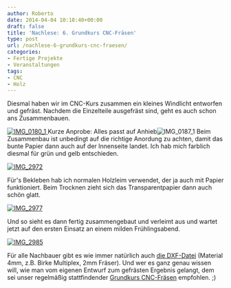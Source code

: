 ```yaml
---
author: Roberto
date: 2014-04-04 10:18:40+00:00
draft: false
title: 'Nachlese: 6. Grundkurs CNC-Fräsen'
type: post
url: /nachlese-6-grundkurs-cnc-fraesen/
categories:
- Fertige Projekte
- Veranstaltungen
tags:
- CNC
- Holz
---
```


Diesmal haben wir im CNC-Kurs zusammen ein kleines Windlicht entworfen und gefräst. Nachdem die Einzelteile ausgefräst sind, geht es auch schon ans Zusammenbauen.<!-- more -->



[![IMG_0180_1](https://eigenbaukombinat.de/wp-content/uploads/2014/04/IMG_0180_1-300x200.jpg)
](https://eigenbaukombinat.de/wp-content/uploads/2014/04/IMG_0180_1.jpg)Kurze Anprobe: Alles passt auf Anhieb![![IMG_0187_1](https://eigenbaukombinat.de/wp-content/uploads/2014/04/IMG_0187_1-300x300.jpg)
](https://eigenbaukombinat.de/wp-content/uploads/2014/04/IMG_0187_1.jpg) Beim Zusammenbau ist unbedingt auf die richtige Anordung zu achten, damit das bunte Papier dann auch auf der Innenseite landet. Ich hab mich farblich diesmal für grün und gelb entschieden.

[![IMG_2972](https://eigenbaukombinat.de/wp-content/uploads/2014/04/IMG_2972-300x225.jpg)
](https://eigenbaukombinat.de/wp-content/uploads/2014/04/IMG_2972.jpg)

Für's Bekleben hab ich normalen Holzleim verwendet, der ja auch mit Papier funktioniert. Beim Trocknen zieht sich das Transparentpapier dann auch schön glatt.

[![IMG_2977](https://eigenbaukombinat.de/wp-content/uploads/2014/04/IMG_2977-300x225.jpg)
](https://eigenbaukombinat.de/wp-content/uploads/2014/04/IMG_2977.jpg)

Und so sieht es dann fertig zusammengebaut und verleimt aus und wartet jetzt auf den ersten Einsatz an einem milden Frühlingsabend.

[![IMG_2985](https://eigenbaukombinat.de/wp-content/uploads/2014/04/IMG_2985-300x300.jpg)
](https://eigenbaukombinat.de/wp-content/uploads/2014/04/IMG_2985.jpg)

Für alle Nachbauer gibt es wie immer natürlich auch [die DXF-Datei](https://eigenbaukombinat.de/wp-content/uploads/2014/04/windlicht.dxfhttp://) (Material 4mm, z.B. Birke Multiplex, 2mm Fräser). Und wer es ganz genau wissen will, wie man vom eigenen Entwurf zum gefrästen Ergebnis gelangt, dem sei unser regelmäßig stattfindender [Grundkurs CNC-Fräsen](/grundkurs-cnc-frasen/) empfohlen. ;)

